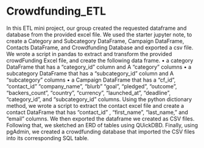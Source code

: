 # Crowdfunding_ETL

In this ETL mini project, our group created the requested dataframe and database from the provided excel file. We used the starter jupyter note, to create a Category and Subcategory DataFrame, Campaign DataFrame, Contacts DataFrame, and Crowdfunding Database and exported a csv file.
We wrote a script in pandas to extract and transform the provided crowdFunding Excel file, and create the following data frame.
•	a category DataFrame that has a “category_id” column and A “category” columns
•	a subcategory DataFrame that has a “subcategory_id” column and A “subcategory” columns
•	a  Campaign DataFrame that has a “cf_id”, “contact_id”  “company_name”, “blurb” “goal”, “pledged”, “outcome”, “backers_count”,  “country”,  “currency”, “launched_at”, “deadline”, “category_id”, and “subcategory_id” columns.
Using the python dictionary method, we wrote a script to extract the contact excel file and create a contact DataFrame that has “contact_id” , “first_name”, “last_name,” and  “email” columns.
We then exported the dataframe we created as CSV files.
Following that, we sketched an ERD of tables using QUickDBD. Finally, using pgAdmin, we created a crowdfunding database that imported the CSV files into its corresponding SQL table. 
